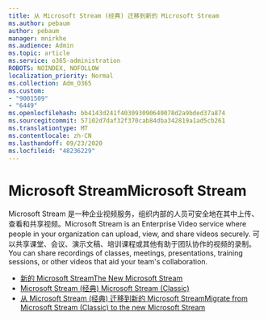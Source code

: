 ```yaml
---
title: 从 Microsoft Stream (经典) 迁移到新的 Microsoft Stream
ms.author: pebaum
author: pebaum
manager: mnirkhe
ms.audience: Admin
ms.topic: article
ms.service: o365-administration
ROBOTS: NOINDEX, NOFOLLOW
localization_priority: Normal
ms.collection: Adm_O365
ms.custom:
- "9001509"
- "6449"
ms.openlocfilehash: bb4143d241f403093090640078d2a9bded37a874
ms.sourcegitcommit: 57102d7daf32f370cab84dba342819a1ad5cb261
ms.translationtype: MT
ms.contentlocale: zh-CN
ms.lasthandoff: 09/23/2020
ms.locfileid: "48236229"
---
```

# <a name="microsoft-stream"></a><span data-ttu-id="626e6-102">Microsoft Stream</span><span class="sxs-lookup"><span data-stu-id="626e6-102">Microsoft Stream</span></span>

<span data-ttu-id="626e6-103">Microsoft Stream 是一种企业视频服务，组织内部的人员可安全地在其中上传、查看和共享视频。</span><span class="sxs-lookup"><span data-stu-id="626e6-103">Microsoft Stream is an Enterprise Video service where people in your organization can upload, view, and share videos securely.</span></span> <span data-ttu-id="626e6-104">可以共享课堂、会议、演示文稿、培训课程或其他有助于团队协作的视频的录制。</span><span class="sxs-lookup"><span data-stu-id="626e6-104">You can share recordings of classes, meetings, presentations, training sessions, or other videos that aid your team's collaboration.</span></span>  

- [<span data-ttu-id="626e6-105">新的 Microsoft Stream</span><span class="sxs-lookup"><span data-stu-id="626e6-105">The New Microsoft Stream</span></span>](https://docs.microsoft.com/stream/new-stream)
- [<span data-ttu-id="626e6-106">Microsoft Stream (经典) </span><span class="sxs-lookup"><span data-stu-id="626e6-106">Microsoft Stream (Classic)</span></span>](https://docs.microsoft.com/stream/overview)
- [<span data-ttu-id="626e6-107">从 Microsoft Stream (经典) 迁移到新的 Microsoft Stream</span><span class="sxs-lookup"><span data-stu-id="626e6-107">Migrate from Microsoft Stream (Classic) to the new Microsoft Stream</span></span>](https://docs.microsoft.com/stream/classic-migration)